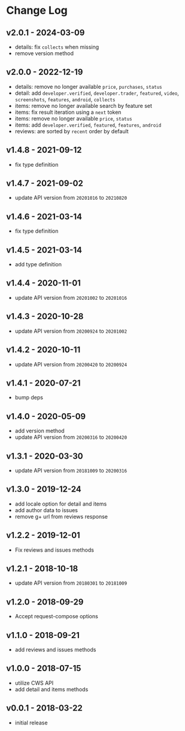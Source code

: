
# Change Log

## v2.0.1 - 2024-03-09
- details: fix `collects` when missing
- remove version method

## v2.0.0 - 2022-12-19
- details: remove no longer available `price`, `purchases`, `status`
- detail: add `developer.verified`, `developer.trader`, `featured`, `video`, `screenshots`, `features`, `android`, `collects`
- items: remove no longer available search by feature set
- items: fix result iteration using a `next` token
- items: remove no longer available `price`, `status`
- items: add `developer.verified`, `featured`, `features`, `android`
- reviews: are sorted by `recent` order by default

## v1.4.8 - 2021-09-12
- fix type definition

## v1.4.7 - 2021-09-02
- update API version from `20201016` to `20210820`

## v1.4.6 - 2021-03-14
- fix type definition

## v1.4.5 - 2021-03-14
- add type definition

## v1.4.4 - 2020-11-01
- update API version from `20201002` to `20201016`

## v1.4.3 - 2020-10-28
- update API version from `20200924` to `20201002`

## v1.4.2 - 2020-10-11
- update API version from `20200420` to `20200924`

## v1.4.1 - 2020-07-21
- bump deps

## v1.4.0 - 2020-05-09
- add version method
- update API version from `20200316` to `20200420`

## v1.3.1 - 2020-03-30
- update API version from `20181009` to `20200316`

## v1.3.0 - 2019-12-24
- add locale option for detail and items
- add author data to issues
- remove g+ url from reviews response

## v1.2.2 - 2019-12-01
- Fix reviews and issues methods

## v1.2.1 - 2018-10-18
- update API version from `20180301` to `20181009`

## v1.2.0 - 2018-09-29
- Accept request-compose options

## v1.1.0 - 2018-09-21
- add reviews and issues methods

## v1.0.0 - 2018-07-15
- utilize CWS API
- add detail and items methods

## v0.0.1 - 2018-03-22
- initial release
